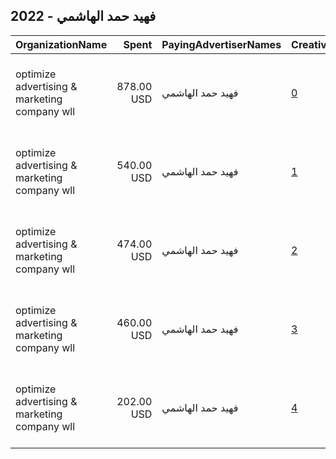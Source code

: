 ## 2022 - فهيد حمد الهاشمي 
|OrganizationName|Spent|PayingAdvertiserNames|CreativeUrls|Impressions|Genders|AgeBrackets|CountryCodes|BillingAddresses|CandidateBallotInformation|
|:---|---:|:---|:---|---:|:---|:---|:---|:---|:---|
|optimize advertising & marketing company wll|878.00 USD|فهيد حمد الهاشمي|[0](https://www.snap.com/political-ads/asset/180b1da9b820de2aa498c3cc0810e01cea45ade65276cf9a1833e756a72a0d99?mediaType=mp4)|272,996||21+|kuwait|"jaber almubarak st, behbehani complex, m floor, office 56,KUWAIT CITY,13046,KW"||
|optimize advertising & marketing company wll|540.00 USD|فهيد حمد الهاشمي|[1](https://www.snap.com/political-ads/asset/1d642f6bc468c9f6779ab31387a10bd51d95bd7d32aa3a86705013813da67180?mediaType=mp4)|529,575||18+|kuwait|"jaber almubarak st, behbehani complex, m floor, office 56,KUWAIT CITY,13046,KW"||
|optimize advertising & marketing company wll|474.00 USD|فهيد حمد الهاشمي|[2](https://www.snap.com/political-ads/asset/3e3f05d98cbf1bd1b8c6c600444c848ad0cfb2a6015017493e644d8edd2d7720?mediaType=mp4)|130,618||21+|kuwait|"jaber almubarak st, behbehani complex, m floor, office 56,KUWAIT CITY,13046,KW"||
|optimize advertising & marketing company wll|460.00 USD|فهيد حمد الهاشمي|[3](https://www.snap.com/political-ads/asset/c0bb070118d632724e2f163b7f2eab2a1985fbab6333158793eddb3125d3df87?mediaType=jpg)|154,460||21+|kuwait|"jaber almubarak st, behbehani complex, m floor, office 56,KUWAIT CITY,13046,KW"||
|optimize advertising & marketing company wll|202.00 USD|فهيد حمد الهاشمي|[4](https://www.snap.com/political-ads/asset/6884fcb1b368745ae0624c696530db5cc2e6c4df54f3d0e0d7c24f81331f34b2?mediaType=mp4)|208,969||18+|kuwait|"jaber almubarak st, behbehani complex, m floor, office 56,KUWAIT CITY,13046,KW"||
